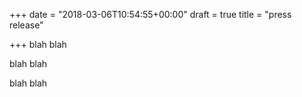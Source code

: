 +++
date = "2018-03-06T10:54:55+00:00"
draft = true
title = "press release"

+++
blah blah

blah blah

blah blah
